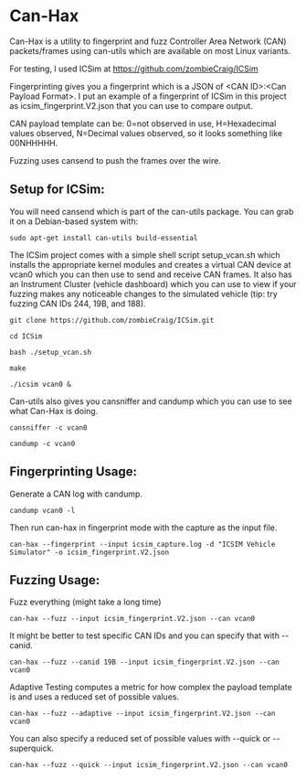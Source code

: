 # Can-Hax
Can-Hax is a utility to fingerprint and fuzz Controller Area Network (CAN) packets/frames using can-utils which are available on most Linux variants.

For testing, I used ICSim at https://github.com/zombieCraig/ICSim

Fingerprinting gives you a fingerprint which is a JSON of &lt;CAN ID&gt;:&lt;Can Payload Format&gt;.  I put an example of a fingerprint of ICSim in this project as icsim_fingerprint.V2.json that you can use to compare output.

CAN payload template can be: 0=not observed in use, H=Hexadecimal values observed, N=Decimal values observed, so it looks something like 00NHHHHH.

Fuzzing uses cansend to push the frames over the wire.

## Setup for ICSim:
You will need cansend which is part of the can-utils package.  You can grab it on a Debian-based system with:

`sudo apt-get install can-utils build-essential`

The ICSim project comes with a simple shell script setup_vcan.sh which installs the appropriate kernel modules and creates a virtual CAN device at vcan0 which you can then use to send and receive CAN frames.  It also has an Instrument Cluster (vehicle dashboard) which you can use to view if your fuzzing makes any noticeable changes to the simulated vehicle (tip: try fuzzing CAN IDs 244, 19B, and 188).

`git clone https://github.com/zombieCraig/ICSim.git`

`cd ICSim`

`bash ./setup_vcan.sh`

`make`

`./icsim vcan0 &`

Can-utils also gives you cansniffer and candump which you can use to see what Can-Hax is doing.

`cansniffer -c vcan0`

`candump -c vcan0`

## Fingerprinting Usage:
Generate a CAN log with candump.

`candump vcan0 -l` 

Then run can-hax in fingerprint mode with the capture as the input file.

`can-hax --fingerprint --input icsim_capture.log -d "ICSIM Vehicle Simulator" -o icsim_fingerprint.V2.json`

## Fuzzing Usage:
Fuzz everything (might take a long time)

`can-hax --fuzz --input icsim_fingerprint.V2.json --can vcan0`

It might be better to test specific CAN IDs and you can specify that with --canid.

`can-hax --fuzz --canid 19B --input icsim_fingerprint.V2.json --can vcan0`

Adaptive Testing computes a metric for how complex the payload template is and uses a reduced set of possible values.

`can-hax --fuzz --adaptive --input icsim_fingerprint.V2.json --can vcan0`

You can also specify a reduced set of possible values with --quick or --superquick.

`can-hax --fuzz --quick --input icsim_fingerprint.V2.json --can vcan0`

